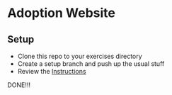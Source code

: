 # Adoption Website

## Setup
* Clone this repo to your exercises directory
* Create a setup branch and push up the usual stuff
* Review the [Instructions](instructions.md)

DONE!!!
